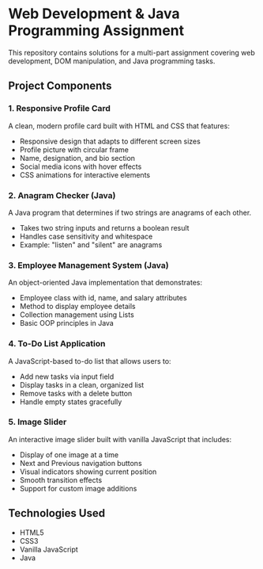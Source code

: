 # Web Development & Java Programming Assignment

This repository contains solutions for a multi-part assignment covering web development, DOM manipulation, and Java programming tasks.

## Project Components

### 1. Responsive Profile Card
A clean, modern profile card built with HTML and CSS that features:
- Responsive design that adapts to different screen sizes
- Profile picture with circular frame
- Name, designation, and bio section
- Social media icons with hover effects
- CSS animations for interactive elements

### 2. Anagram Checker (Java)
A Java program that determines if two strings are anagrams of each other.
- Takes two string inputs and returns a boolean result
- Handles case sensitivity and whitespace
- Example: "listen" and "silent" are anagrams

### 3. Employee Management System (Java)
An object-oriented Java implementation that demonstrates:
- Employee class with id, name, and salary attributes
- Method to display employee details
- Collection management using Lists
- Basic OOP principles in Java

### 4. To-Do List Application
A JavaScript-based to-do list that allows users to:
- Add new tasks via input field
- Display tasks in a clean, organized list
- Remove tasks with a delete button
- Handle empty states gracefully

### 5. Image Slider
An interactive image slider built with vanilla JavaScript that includes:
- Display of one image at a time
- Next and Previous navigation buttons
- Visual indicators showing current position
- Smooth transition effects
- Support for custom image additions



## Technologies Used

- HTML5
- CSS3
- Vanilla JavaScript
- Java
